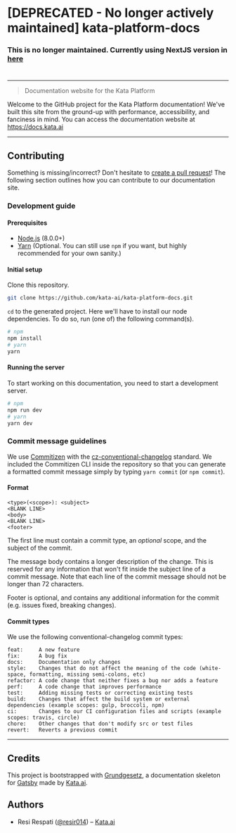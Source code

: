 # [DEPRECATED - No longer actively maintained] kata-platform-docs

### This is no longer maintained. Currently using NextJS version in [here](https://github.com/kata-ai/next-kata-docs)

#

#

---

> Documentation website for the Kata Platform

Welcome to the GitHub project for the Kata Platform documentation! We've built this site from the ground-up with performance, accessibility, and fanciness in mind. You can access the documentation website at https://docs.kata.ai

---

## Contributing

Something is missing/incorrect? Don't hesitate to [create a pull request](https://github.com/kata-ai/kata-platform-docs/pulls)! The following section outlines how you can contribute to our documentation site.

### Development guide

#### Prerequisites

-   [Node.js](https://nodejs.org/en/) (8.0.0+)
-   [Yarn](https://yarnpkg.com) (Optional. You can still use `npm` if you want, but highly recommended for your own sanity.)

#### Initial setup

Clone this repository.

```bash
git clone https://github.com/kata-ai/kata-platform-docs.git
```

`cd` to the generated project. Here we'll have to install our node dependencies. To do so, run (one of) the following command(s).

```bash
# npm
npm install
# yarn
yarn
```

#### Running the server

To start working on this documentation, you need to start a development server.

```bash
# npm
npm run dev
# yarn
yarn dev
```

### Commit message guidelines

We use [Commitizen](https://github.com/commitizen/cz-cli) with the [cz-conventional-changelog](https://github.com/commitizen/cz-conventional-changelog) standard. We included the Commitizen CLI inside the repository so that you can generate a formatted commit message simply by typing `yarn commit` (or `npm commit`).

#### Format

```
<type>(<scope>): <subject>
<BLANK LINE>
<body>
<BLANK LINE>
<footer>
```

The first line must contain a commit type, an _optional_ scope, and the subject of the commit.

The message body contains a longer description of the change. This is reserved for any information that won't fit inside the subject line of a commit message. Note that each line of the commit message should not be longer than 72 characters.

Footer is optional, and contains any additional information for the commit (e.g. issues fixed, breaking changes).

#### Commit types

We use the following conventional-changelog commit types:

```
feat:     A new feature
fix:      A bug fix
docs:     Documentation only changes
style:    Changes that do not affect the meaning of the code (white-space, formatting, missing semi-colons, etc)
refactor: A code change that neither fixes a bug nor adds a feature
perf:     A code change that improves performance
test:     Adding missing tests or correcting existing tests
build:    Changes that affect the build system or external dependencies (example scopes: gulp, broccoli, npm)
ci:       Changes to our CI configuration files and scripts (example scopes: travis, circle)
chore:    Other changes that don't modify src or test files
revert:   Reverts a previous commit
```

---

## Credits

This project is bootstrapped with [Grundgesetz](https://github.com/kata-ai/grundgesetz-skeleton), a documentation skeleton for [Gatsby](https://www.gatsbyjs.org/) made by [Kata.ai](https://kata.ai).

## Authors

-   Resi Respati ([@resir014](https://twitter.com/resir014)) – [Kata.ai](https://kata.ai)
